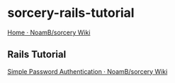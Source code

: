 # sorcery-rails-tutorial

[Home · NoamB/sorcery Wiki](https://github.com/NoamB/sorcery/wiki)

## Rails Tutorial

[Simple Password Authentication · NoamB/sorcery Wiki](https://github.com/NoamB/sorcery/wiki/Simple-Password-Authentication)

